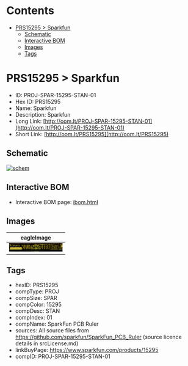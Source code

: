 



Contents
========

* [PRS15295 > Sparkfun](#prs15295--sparkfun)
	* [Schematic](#schematic)
	* [Interactive BOM](#interactive-bom)
	* [Images](#images)
	* [Tags](#tags)

# PRS15295 > Sparkfun

- ID: PROJ-SPAR-15295-STAN-01
- Hex ID: PRS15295
- Name: Sparkfun
- Description: Sparkfun
- Long Link: [http://oom.lt/PROJ-SPAR-15295-STAN-01](http://oom.lt/PROJ-SPAR-15295-STAN-01)
- Short Link: [http://oom.lt/PRS15295](http://oom.lt/PRS15295)

## Schematic
  
[![schem](eagleSchemImage.png)](eagleSchemImage.png)
## Interactive BOM

- Interactive BOM page: [ibom.html](https://htmlpreview.github.io/?https://github.com/oomlout/oomlout_OOMP_projects/blob/main/PROJ-SPAR-15295-STAN-01/kicad/bom/ibom.html)

## Images
  
  

|eagleImage|
| :---: |
|[![eagleImage](eagleImage_140.png)](eagleImage.png)|

## Tags

- hexID: PRS15295
- oompType: PROJ
- oompSize: SPAR
- oompColor: 15295
- oompDesc: STAN
- oompIndex: 01
- oompName: SparkFun PCB Ruler
- sources: All source files from https://github.com/sparkfun/SparkFun_PCB_Ruler (source licence details in srcLicense.md)
- linkBuyPage: https://www.sparkfun.com/products/15295
- oompID: PROJ-SPAR-15295-STAN-01
